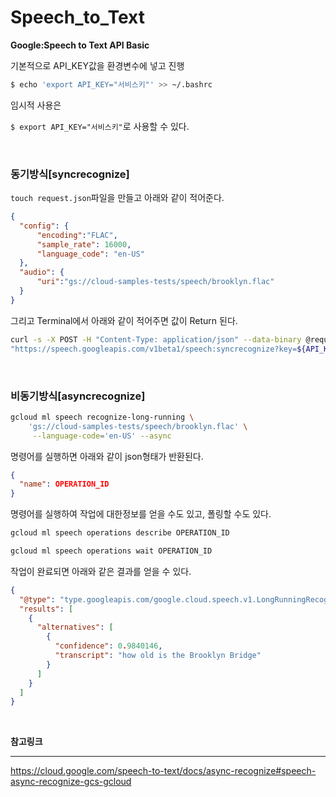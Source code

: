 # Speech_to_Text

**Google:Speech to Text API Basic**<br>

기본적으로 API_KEY값을 환경변수에 넣고 진행

```bash
$ echo 'export API_KEY="서비스키"' >> ~/.bashrc
```

임시적 사용은 <br>

`$ export API_KEY="서비스키"`로 사용할 수 있다.

<br>

### 동기방식[syncrecognize]

`touch request.json`파일을 만들고 아래와 같이 적어준다.

```json
{
  "config": {
      "encoding":"FLAC",
      "sample_rate": 16000,
      "language_code": "en-US"
  },
  "audio": {
      "uri":"gs://cloud-samples-tests/speech/brooklyn.flac"
  }
}
```

그리고 Terminal에서 아래와 같이 적어주면 값이 Return 된다.

```bash
curl -s -X POST -H "Content-Type: application/json" --data-binary @request.json \
"https://speech.googleapis.com/v1beta1/speech:syncrecognize?key=${API_KEY}"
```

<br>

### 비동기방식[asyncrecognize]

```bash
gcloud ml speech recognize-long-running \
    'gs://cloud-samples-tests/speech/brooklyn.flac' \
     --language-code='en-US' --async
```

명령어를 실행하면 아래와 같이 json형태가 반환된다.

```json
{
  "name": OPERATION_ID
}
```

명령어를 실행하여 작업에 대한정보를 얻을 수도 있고, 폴링할 수도 있다.

```bash
gcloud ml speech operations describe OPERATION_ID
```

```bash
gcloud ml speech operations wait OPERATION_ID
```

작업이 완료되면 아래와 같은 결과를 얻을 수 있다.

```json
{
  "@type": "type.googleapis.com/google.cloud.speech.v1.LongRunningRecognizeResponse",
  "results": [
    {
      "alternatives": [
        {
          "confidence": 0.9840146,
          "transcript": "how old is the Brooklyn Bridge"
        }
      ]
    }
  ]
}
```



<br>

**참고링크**

<hr>

https://cloud.google.com/speech-to-text/docs/async-recognize#speech-async-recognize-gcs-gcloud

